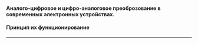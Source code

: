 
#### Аналого-цифровое и цифро-аналоговое преоброзование в современных электронных устройствах.
#### Принцип их функционирование
---
